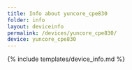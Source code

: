 ```yaml
---
title: Info about yuncore_cpe830
folder: info
layout: deviceinfo
permalink: /devices/yuncore_cpe830/
device: yuncore_cpe830
---
```

{% include templates/device_info.md %}
